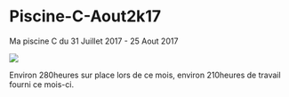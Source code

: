 # Piscine-C-Aout2k17

Ma piscine C du 31 Juillet 2017 - 25 Aout 2017

![](https://files.slack.com/files-pri/T1LH76ASC-F6TDVL8QM/image_uploaded_from_ios.jpg)

Environ 280heures sur place lors de ce mois, environ 210heures de travail fourni ce mois-ci.
